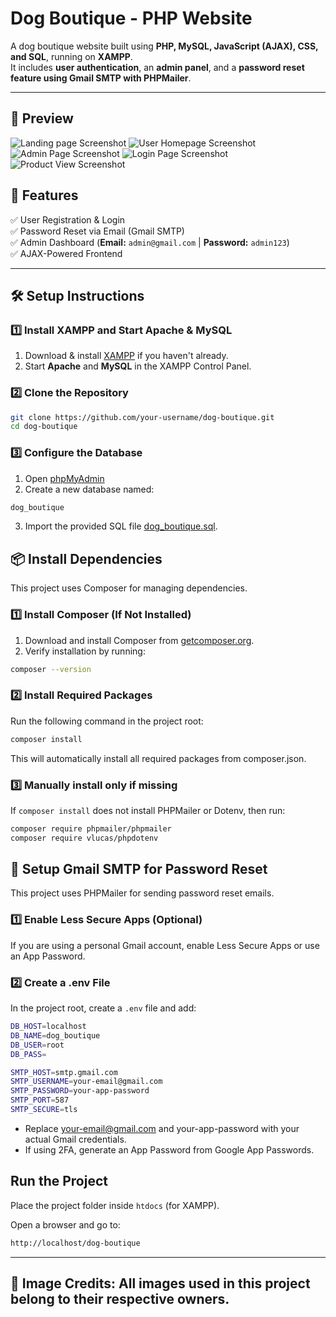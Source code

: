 # **Dog Boutique - PHP Website**  

A dog boutique website built using **PHP, MySQL, JavaScript (AJAX), CSS, and SQL**, running on **XAMPP**.  
It includes **user authentication**, an **admin panel**, and a **password reset feature using Gmail SMTP with PHPMailer**.  

---
## 📸 Preview
![Landing page Screenshot](/public/assets/img/sample-screenshots/landing-page.jpeg)
![User Homepage Screenshot](/public/assets/img/sample-screenshots/home-page.jpeg)
![Admin Page Screenshot](/public/assets/img/sample-screenshots/admin-page.jpeg)
![Login Page Screenshot](/public/assets/img/sample-screenshots/login-page.jpeg)
![Product View Screenshot](/public/assets/img/sample-screenshots/product-view.png)


## **🚀 Features**  
✅ User Registration & Login  
✅ Password Reset via Email (Gmail SMTP)  
✅ Admin Dashboard (**Email:** `admin@gmail.com` | **Password:** `admin123`)  
✅ AJAX-Powered Frontend  

---

## **🛠 Setup Instructions**  

### **1️⃣ Install XAMPP and Start Apache & MySQL**  
1. Download & install [XAMPP](https://www.apachefriends.org/) if you haven't already.  
2. Start **Apache** and **MySQL** in the XAMPP Control Panel.  

### **2️⃣ Clone the Repository**  
```sh
git clone https://github.com/your-username/dog-boutique.git
cd dog-boutique
```
### **3️⃣ Configure the Database**
1. Open [phpMyAdmin](http://localhost/phpmyadmin)
2. Create a new database named:
```sh
dog_boutique
```
3. Import the provided SQL file [dog_boutique.sql](https://github.com/HMDuran/dog-boutique/blob/main/sql/dog_boutique.sql).

## **📦 Install Dependencies**
This project uses Composer for managing dependencies.

### 1️⃣ Install Composer (If Not Installed)
1. Download and install Composer from [getcomposer.org](https://getcomposer.org/).
2. Verify installation by running:
```sh
composer --version
```
### 2️⃣ Install Required Packages
Run the following command in the project root:
```sh
composer install
```
This will automatically install all required packages from composer.json.
### 3️⃣ Manually install only if missing
If ```composer install``` does not install PHPMailer or Dotenv, then run:
```sh 
composer require phpmailer/phpmailer
composer require vlucas/phpdotenv
```
## **📧 Setup Gmail SMTP for Password Reset**
This project uses PHPMailer for sending password reset emails.
### 1️⃣ Enable Less Secure Apps (Optional)
If you are using a personal Gmail account, enable Less Secure Apps or use an App Password.
### 2️⃣ Create a .env File
In the project root, create a ```.env``` file and add:
```sh
DB_HOST=localhost
DB_NAME=dog_boutique
DB_USER=root
DB_PASS=

SMTP_HOST=smtp.gmail.com
SMTP_USERNAME=your-email@gmail.com
SMTP_PASSWORD=your-app-password
SMTP_PORT=587
SMTP_SECURE=tls
```
* Replace your-email@gmail.com and your-app-password with your actual Gmail credentials.
* If using 2FA, generate an App Password from Google App Passwords.

## Run the Project
Place the project folder inside ```htdocs``` (for XAMPP).

Open a browser and go to:
```sh
http://localhost/dog-boutique
```

---
## 📌 **Image Credits:** All images used in this project belong to their respective owners.  
